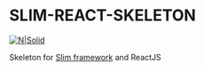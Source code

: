 # SLIM-REACT-SKELETON

[![N|Solid](https://i.imgur.com/i7CZ4qC.png)](http://alexis-petit.fr)

Skeleton for [Slim framework](https://www.slimframework.com/) and ReactJS

